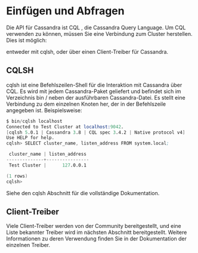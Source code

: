 # Einfügen und Abfragen

Die API für Cassandra ist CQL , die Cassandra Query Language.
Um CQL verwenden zu können, müssen Sie eine Verbindung zum Cluster herstellen.
Dies ist möglich:

entweder mit cqlsh,
oder über einen Client-Treiber für Cassandra.

## CQLSH

cqlsh ist eine Befehlszeilen-Shell für die Interaktion mit Cassandra über CQL.
Es wird mit jedem Cassandra-Paket geliefert und befindet sich im Verzeichnis bin / neben der ausführbaren Cassandra-Datei.
Es stellt eine Verbindung zu dem einzelnen Knoten her, der in der Befehlszeile angegeben ist. Beispielsweise:

```s
$ bin/cqlsh localhost
Connected to Test Cluster at localhost:9042.
[cqlsh 5.0.1 | Cassandra 3.8 | CQL spec 3.4.2 | Native protocol v4]
Use HELP for help.
cqlsh> SELECT cluster_name, listen_address FROM system.local;

 cluster_name | listen_address
--------------+----------------
 Test Cluster |      127.0.0.1

(1 rows)
cqlsh>
```

Siehe den cqlsh Abschnitt für die vollständige Dokumentation.

## Client-Treiber

Viele Client-Treiber werden von der Community bereitgestellt, und eine Liste bekannter Treiber wird im nächsten Abschnitt bereitgestellt.
Weitere Informationen zu deren Verwendung finden Sie in der Dokumentation der einzelnen Treiber.
